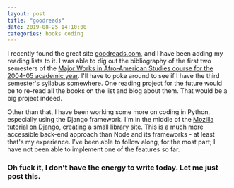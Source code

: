 ```yaml
---
layout: post
title: "goodreads"
date: 2019-08-25 14:10:00
categories: books coding
---
```


I recently found the great site [goodreads.com](https://www.goodreads.com/), and I have been adding my reading lists to it. I was able to dig out the bibliography of the first two semesters of the [Major Works in Afro-American Studies course for the 2004-05 academic year](https://www.goodreads.com/list/show/139028.Major_Works_in_Afro_American_Studies). I'll have to poke around to see if I have the third semester's syllabus somewhere. One reading project for the future would be to re-read all the books on the list and blog about them. That would be a big project indeed.

Other than that, I have been working some more on coding in Python, especially using the Django framework. I'm in the middle of the [Mozilla tutorial on Django](https://developer.mozilla.org/en-US/docs/Learn/Server-side/Django), creating a small library site. This is a much more accessible back-end approach than Node and its frameworks - at least that's my experience. I've been able to follow along, for the most part; I have not been able to implement one of the features so far.

### Oh fuck it, I don't have the energy to write today. Let me just post this.

